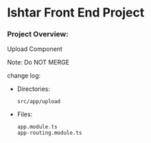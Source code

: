 # Ishtar Front End Project

### Project Overview:

Upload Component



Note: Do NOT MERGE



change log:

* Directories:
  ```
  src/app/upload
  ```
* Files:
  ```
  app.module.ts
  app-routing.module.ts
  ```
  

